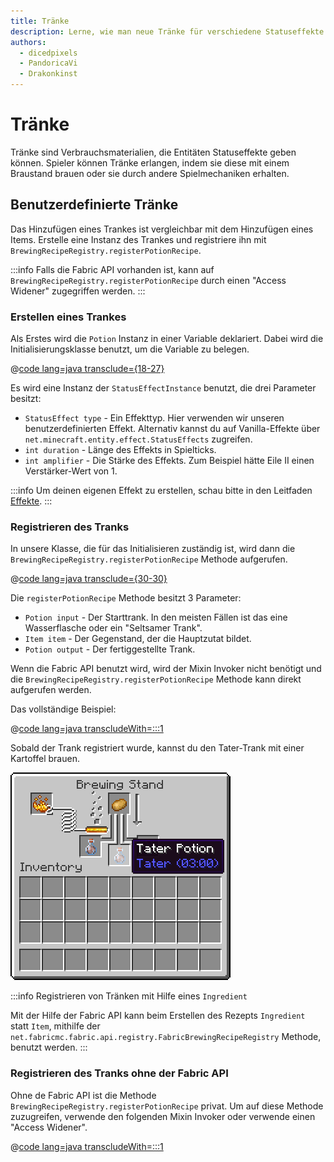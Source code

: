 ```yaml
---
title: Tränke
description: Lerne, wie man neue Tränke für verschiedene Statuseffekte hinzufügt.
authors:
  - dicedpixels
  - PandoricaVi
  - Drakonkinst
---
```


# Tränke

Tränke sind Verbrauchsmaterialien, die Entitäten Statuseffekte geben können. Spieler können Tränke erlangen, indem sie diese mit einem Braustand brauen oder sie durch andere Spielmechaniken erhalten.

## Benutzerdefinierte Tränke

Das Hinzufügen eines Trankes ist vergleichbar mit dem Hinzufügen eines Items. Erstelle eine Instanz des Trankes und registriere ihn mit `BrewingRecipeRegistry.registerPotionRecipe`.

:::info
Falls die Fabric API vorhanden ist, kann auf `BrewingRecipeRegistry.registerPotionRecipe` durch einen "Access Widener" zugegriffen werden.
:::

### Erstellen eines Trankes

Als Erstes wird die `Potion` Instanz in einer Variable deklariert. Dabei wird die Initialisierungsklasse benutzt, um die Variable zu belegen.

@[code lang=java transclude={18-27}](@/reference/latest/src/main/java/com/example/docs/potion/FabricDocsReferencePotions.java)

Es wird eine Instanz der `StatusEffectInstance` benutzt, die drei Parameter besitzt:

- `StatusEffect type` - Ein Effekttyp. Hier verwenden wir unseren benutzerdefinierten Effekt. Alternativ kannst du auf Vanilla-Effekte über `net.minecraft.entity.effect.StatusEffects` zugreifen.
- `int duration` - Länge des Effekts in Spielticks.
- `int amplifier` - Die Stärke des Effekts. Zum Beispiel hätte Eile II einen Verstärker-Wert von 1.

:::info
Um deinen eigenen Effekt zu erstellen, schau bitte in den Leitfaden [Effekte](../entities/effects).
:::

### Registrieren des Tranks

In unsere Klasse, die für das Initialisieren zuständig ist, wird dann die `BrewingRecipeRegistry.registerPotionRecipe` Methode aufgerufen.

@[code lang=java transclude={30-30}](@/reference/latest/src/main/java/com/example/docs/potion/FabricDocsReferencePotions.java)

Die `registerPotionRecipe` Methode besitzt 3 Parameter:

- `Potion input` - Der Starttrank. In den meisten Fällen ist das eine Wasserflasche oder ein "Seltsamer Trank".
- `Item item` - Der Gegenstand, der die Hauptzutat bildet.
- `Potion output` - Der fertiggestellte Trank.

Wenn die Fabric API benutzt wird, wird der Mixin Invoker nicht benötigt und die `BrewingRecipeRegistry.registerPotionRecipe` Methode kann direkt aufgerufen werden.

Das vollständige Beispiel:

@[code lang=java transcludeWith=:::1](@/reference/latest/src/main/java/com/example/docs/potion/FabricDocsReferencePotions.java)

Sobald der Trank registriert wurde, kannst du den Tater-Trank mit einer Kartoffel brauen.

![Effekt im Inventar eines Spielers](/assets/develop/tater-potion.png)

:::info Registrieren von Tränken mit Hilfe eines `Ingredient`

Mit der Hilfe der Fabric API kann beim Erstellen des Rezepts `Ingredient` statt `Item`, mithilfe der `
net.fabricmc.fabric.api.registry.FabricBrewingRecipeRegistry` Methode, benutzt werden.
:::

### Registrieren des Tranks ohne der Fabric API

Ohne de Fabric API ist die Methode `BrewingRecipeRegistry.registerPotionRecipe` privat. Um auf diese Methode zuzugreifen, verwende den folgenden Mixin Invoker oder verwende einen "Access Widener".

@[code lang=java transcludeWith=:::1](@/reference/latest/src/main/java/com/example/docs/mixin/potion/BrewingRecipeRegistryInvoker.java)
